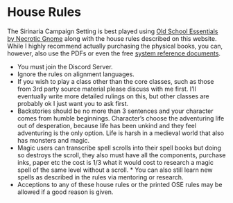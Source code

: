 # House Rules
The Sirinaria Campaign Setting is best played using [Old School Essentials by Necrotic Gnome](https://necroticgnome.com/collections/old-school-essentials) along with the house rules described on this website. While I highly recommend actually purchasing the physical books, you can, however, also use the PDFs or even the free [system reference documents](https://oldschoolessentials.necroticgnome.com/srd/index.php/Main_Page).

*  You must join the Discord Server.
*  Ignore the rules on alignment languages.
*  If you wish to play a class other than the core classes, such as those from 3rd party source material please discuss with me first. I’ll eventually write more detailed rulings on this, but other classes are probably ok I just want you to ask first.
*  Backstories should be no more than 3 sentences and your character comes from humble beginnings. Character’s choose the adventuring life out of desperation, because life has been unkind and they feel adventuring is the only option. Life is harsh in a medieval world that also has monsters and magic.
*  Magic users can transcribe spell scrolls into their spell books but doing so destroys the scroll, they also must have all the components, purchase inks, paper etc the cost is 1/3 what it would cost to research a magic spell of the same level without a scroll. *  You can also still learn new spells as described in the rules via mentoring or research.
* Acceptions to any of these house rules or the printed OSE rules may be allowed if a good reason is given.